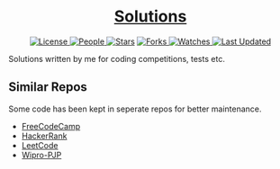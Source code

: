 <div align = "center">

<h1><a href="https://2kabhishek.github.io/Solutions">Solutions</a></h1>

<a href="https://github.com/2KAbhishek/Solutions/blob/main/LICENSE">
<img alt="License" src="https://img.shields.io/github/license/2kabhishek/Solutions?style=flat&color=eee&label="> </a>

<a href="https://github.com/2KAbhishek/Solutions/graphs/contributors">
<img alt="People" src="https://img.shields.io/github/contributors/2kabhishek/Solutions?style=flat&color=ffaaf2&label=People"> </a>

<a href="https://github.com/2KAbhishek/Solutions/stargazers">
<img alt="Stars" src="https://img.shields.io/github/stars/2kabhishek/Solutions?style=flat&color=98c379&label=Stars"></a>

<a href="https://github.com/2KAbhishek/Solutions/network/members">
<img alt="Forks" src="https://img.shields.io/github/forks/2kabhishek/Solutions?style=flat&color=66a8e0&label=Forks"> </a>

<a href="https://github.com/2KAbhishek/Solutions/watchers">
<img alt="Watches" src="https://img.shields.io/github/watchers/2kabhishek/Solutions?style=flat&color=f5d08b&label=Watches"> </a>

<a href="https://github.com/2KAbhishek/Solutions/pulse">
<img alt="Last Updated" src="https://img.shields.io/github/last-commit/2kabhishek/Solutions?style=flat&color=e06c75&label="> </a>

</div>

Solutions written by me for coding competitions, tests etc.

## Similar Repos

Some code has been kept in seperate repos for better maintenance.

- [FreeCodeCamp](https://github.com/2kabhishek/FreeCodeCamp)
- [HackerRank](https://github.com/2kabhishek/HackerRank)
- [LeetCode](https://github.com/2kabhishek/LeetCode)
- [Wipro-PJP](https://github.com/2kabhishek/Wipro-PJP)
